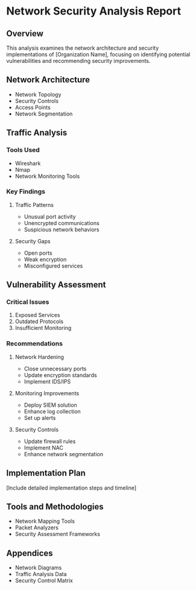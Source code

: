 # Network Security Analysis Report

## Overview
This analysis examines the network architecture and security implementations of [Organization Name], focusing on identifying potential vulnerabilities and recommending security improvements.

## Network Architecture
- Network Topology
- Security Controls
- Access Points
- Network Segmentation

## Traffic Analysis
### Tools Used
- Wireshark
- Nmap
- Network Monitoring Tools

### Key Findings
1. Traffic Patterns
   - Unusual port activity
   - Unencrypted communications
   - Suspicious network behaviors

2. Security Gaps
   - Open ports
   - Weak encryption
   - Misconfigured services

## Vulnerability Assessment
### Critical Issues
1. Exposed Services
2. Outdated Protocols
3. Insufficient Monitoring

### Recommendations
1. Network Hardening
   - Close unnecessary ports
   - Update encryption standards
   - Implement IDS/IPS

2. Monitoring Improvements
   - Deploy SIEM solution
   - Enhance log collection
   - Set up alerts

3. Security Controls
   - Update firewall rules
   - Implement NAC
   - Enhance network segmentation

## Implementation Plan
[Include detailed implementation steps and timeline]

## Tools and Methodologies
- Network Mapping Tools
- Packet Analyzers
- Security Assessment Frameworks

## Appendices
- Network Diagrams
- Traffic Analysis Data
- Security Control Matrix
